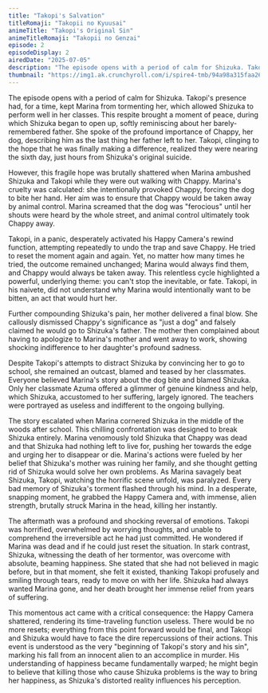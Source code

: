 ```yaml
---
title: "Takopi's Salvation"
titleRomaji: "Takopii no Kyuusai"
animeTitle: "Takopi's Original Sin"
animeTitleRomaji: "Takopii no Genzai"
episode: 2
episodeDisplay: 2
airedDate: "2025-07-05"
description: "The episode opens with a period of calm for Shizuka. Takopi's presence had, for a time, kept Marina from tormenting her, which allowed Shizuka to perform well in her classes. This respite brought a moment of peace, during which Shizuka began to open up, softly reminiscing about her barely-remembered father. She spoke of the profound importance of Chappy, her dog, describing him as the last thing her father left to her. Takopi, clinging to the hope that he was finally making a difference, realized they were nearing the sixth day, just hours from Shizuka's original suicide."
thumbnail: "https://img1.ak.crunchyroll.com/i/spire4-tmb/94a98a315faa260b0293a23d99c27b661751630648_full.jpg"
---
```


The episode opens with a period of calm for Shizuka. Takopi's presence had, for a time, kept Marina from tormenting her, which allowed Shizuka to perform well in her classes. This respite brought a moment of peace, during which Shizuka began to open up, softly reminiscing about her barely-remembered father. She spoke of the profound importance of Chappy, her dog, describing him as the last thing her father left to her. Takopi, clinging to the hope that he was finally making a difference, realized they were nearing the sixth day, just hours from Shizuka's original suicide.

However, this fragile hope was brutally shattered when Marina ambushed Shizuka and Takopi while they were out walking with Chappy. Marina's cruelty was calculated: she intentionally provoked Chappy, forcing the dog to bite her hand. Her aim was to ensure that Chappy would be taken away by animal control. Marina screamed that the dog was "ferocious" until her shouts were heard by the whole street, and animal control ultimately took Chappy away.

Takopi, in a panic, desperately activated his Happy Camera's rewind function, attempting repeatedly to undo the trap and save Chappy. He tried to reset the moment again and again. Yet, no matter how many times he tried, the outcome remained unchanged; Marina would always find them, and Chappy would always be taken away. This relentless cycle highlighted a powerful, underlying theme: you can't stop the inevitable, or fate. Takopi, in his naivete, did not understand why Marina would intentionally want to be bitten, an act that would hurt her.

Further compounding Shizuka's pain, her mother delivered a final blow. She callously dismissed Chappy's significance as "just a dog" and falsely claimed he would go to Shizuka's father. The mother then complained about having to apologize to Marina's mother and went away to work, showing shocking indifference to her daughter's profound sadness.

Despite Takopi's attempts to distract Shizuka by convincing her to go to school, she remained an outcast, blamed and teased by her classmates. Everyone believed Marina's story about the dog bite and blamed Shizuka. Only her classmate Azuma offered a glimmer of genuine kindness and help, which Shizuka, accustomed to her suffering, largely ignored. The teachers were portrayed as useless and indifferent to the ongoing bullying.

The story escalated when Marina cornered Shizuka in the middle of the woods after school. This chilling confrontation was designed to break Shizuka entirely. Marina venomously told Shizuka that Chappy was dead and that Shizuka had nothing left to live for, pushing her towards the edge and urging her to disappear or die. Marina's actions were fueled by her belief that Shizuka's mother was ruining her family, and she thought getting rid of Shizuka would solve her own problems. As Marina savagely beat Shizuka, Takopi, watching the horrific scene unfold, was paralyzed. Every bad memory of Shizuka's torment flashed through his mind. In a desperate, snapping moment, he grabbed the Happy Camera and, with immense, alien strength, brutally struck Marina in the head, killing her instantly.

The aftermath was a profound and shocking reversal of emotions. Takopi was horrified, overwhelmed by worrying thoughts, and unable to comprehend the irreversible act he had just committed. He wondered if Marina was dead and if he could just reset the situation. In stark contrast, Shizuka, witnessing the death of her tormentor, was overcome with absolute, beaming happiness. She stated that she had not believed in magic before, but in that moment, she felt it existed, thanking Takopi profusely and smiling through tears, ready to move on with her life. Shizuka had always wanted Marina gone, and her death brought her immense relief from years of suffering.

This momentous act came with a critical consequence: the Happy Camera shattered, rendering its time-traveling function useless. There would be no more resets; everything from this point forward would be final, and Takopi and Shizuka would have to face the dire repercussions of their actions. This event is understood as the very "beginning of Takopi's story and his sin", marking his fall from an innocent alien to an accomplice in murder. His understanding of happiness became fundamentally warped; he might begin to believe that killing those who cause Shizuka problems is the way to bring her happiness, as Shizuka's distorted reality influences his perception.
